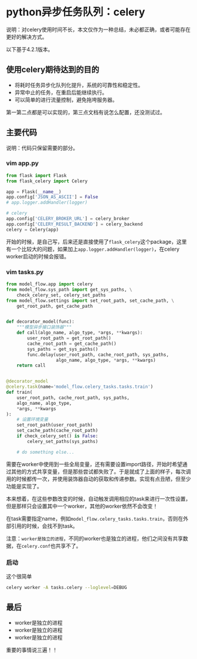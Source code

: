 # python异步任务队列：celery
说明：对celery使用时间不长，本文仅作为一种总结，未必都正确，或者可能存在更好的解决方式。

以下基于4.2.1版本。

## 使用celery期待达到的目的

- 将耗时任务异步化队列化提升，系统的可靠性和稳定性。
- 异常中止的任务，在重启后能继续执行。
- 可以简单的进行流量控制，避免拖垮服务器。

第一第二点都是可以实现的，第三点文档有说怎么配置，还没测试过。

## 主要代码
说明：代码只保留需要的部分。

### vim app.py

```python
from flask import Flask
from flask_celery import Celery

app = Flask(__name__)
app.config['JSON_AS_ASCII'] = False
# app.logger.addHandler(logger)

# celery
app.config['CELERY_BROKER_URL'] = celery_broker
app.config['CELERY_RESULT_BACKEND'] = celery_backend
celery = Celery(app)
```

开始的时候，是自己写，后来还是直接使用了`flask_celery`这个package，这里有一个比较大的问题，如果加上`app.logger.addHandler(logger)`，在celery worker启动的时候会报错。

### vim tasks.py

```python
from model_flow.app import celery
from model_flow.sys_path import get_sys_paths, \
    check_celery_set, celery_set_paths
from model_flow.settings import set_root_path, set_cache_path, \
    get_root_path, get_cache_path


def decorator_model(func):
    """模型异步接口装饰器"""
    def call(algo_name, algo_type, *args, **kwargs):
        user_root_path = get_root_path()
        cache_root_path = get_cache_path()
        sys_paths = get_sys_paths()
        func.delay(user_root_path, cache_root_path, sys_paths,
                   algo_name, algo_type, *args, **kwargs)
    return call


@decorator_model
@celery.task(name='model_flow.celery_tasks.tasks.train')
def train(
    user_root_path, cache_root_path, sys_paths,
    algo_name, algo_type,
    *args, **kwargs
):
    # 设置环境变量
    set_root_path(user_root_path)
    set_cache_path(cache_root_path)
    if check_celery_set() is False:
        celery_set_paths(sys_paths)

    # do something else...
```

需要在worker中使用到一些全局变量，还有需要设置import路径，开始时希望通过其他的方式共享变量，但是那些尝试都失败了。于是就成了上面的样子，每次调用的时候都传一次，并使用装饰器自动的获取和传递参数。实现有点丑陋，但至少功能是实现了。

本来想着，在这些参数改变的时候，自动触发调用相应的task来进行一次性设置，但是那样只会设置其中一个worker，其他的worker依然不会改变！

在task需要指定name，例如`model_flow.celery_tasks.tasks.train`，否则在外部引用的时候，会找不到task。

注意：`worker是独立的进程`，不同的worker也是独立的进程，他们之间没有共享数据，在`celery.conf`也共享不了。

### 启动
这个很简单

```sh
celery worker -A tasks.celery --loglevel=DEBUG
```

## 最后

- worker是独立的进程
- worker是独立的进程
- worker是独立的进程

重要的事情说三遍！！
